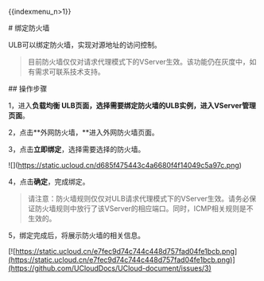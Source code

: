 {{indexmenu_n>1}}

\# 绑定防火墙

ULB可以绑定防火墙，实现对源地址的访问控制。

> 目前防火墙仅仅对请求代理模式下的VServer生效。该功能仍在灰度中，如有需求可联系技术支持。

\#\# 操作步骤

1，进入**负载均衡 ULB页面，**选择需要绑定防火墙的ULB实例，进入**VServer管理页面**。

2，点击**外网防火墙，**进入外网防火墙页面。

3，点击**立即绑定**，选择需要选择的防火墙。

\!\[\](<https://static.ucloud.cn/d685f475443c4a6680f4f14049c5a97c.png>)

4，点击**确定**，完成绑定。

> 请注意：防火墙规则仅仅对ULB请求代理模式下的VServer生效。请务必保证防火墙规则中放行了该VServer的相应端口。同时，ICMP相关规则是不生效的。

5，绑定完成后，将展示防火墙的相关信息。

[![https://static.ucloud.cn/e7fec9d74c744c448d757fad04fe1bcb.png](https://static.ucloud.cn/e7fec9d74c744c448d757fad04fe1bcb.png)](https://github.com/UCloudDocs/UCloud-document/issues/3)
